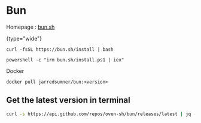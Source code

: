 # Bun

Homepage
: [bun.sh](https://bun.sh)

{type="wide"}

<tabs>
<tab title="Linux &amp; macOS">

```Console
curl -fsSL https://bun.sh/install | bash
```

</tab>
<tab title="Windows">

```Console
powershell -c "irm bun.sh/install.ps1 | iex"
```

</tab>
<tab title="Docker">

Docker

```Console
docker pull jarredsumner/bun:<version>
```

</tab>
</tabs>

## Get the latest version in terminal

```bash
curl -s https://api.github.com/repos/oven-sh/bun/releases/latest | jq -r '.tag_name' | sed 's/bun-v//'
```